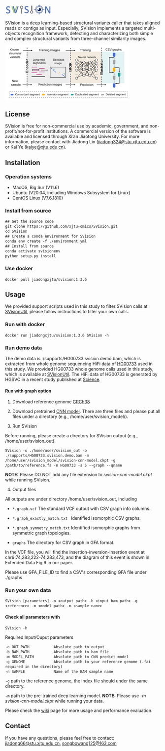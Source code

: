 <div align=left><img width=30% height=30% src="https://github.com/xjtu-omics/SVision/blob/master/supports/svision-logo.png"/></div>


SVision is a deep learning-based structural variants caller that takes aligned reads or contigs as input. 
Especially, SVision implements a targeted multi-objects recognition framework, detecting and characterizing both simple and complex structural variants from three-channel similarity images.

<div align=left><img width=80% height=80% src="https://github.com/xjtu-omics/SVision/blob/master/supports/workflow.png"/></div> 


## License

SVision is free for non-commercial use by academic, government, and non-profit/not-for-profit institutions. A commercial version of the software is available and licensed through Xi’an Jiaotong University. 
For more information, please contact with Jiadong Lin (jiadong324@stu.xjtu.edu.cn) or Kai Ye (kaiye@xjtu.edu.cn).

## Installation


### Operation systems

* MacOS, Big Sur (V11.6)
* Ubuntu (V20.04, including Windows Subsystem for Linux)
* CentOS Linux (V7.6.1810)

### Install from source

```
## Get the source code
git clone https://github.com/xjtu-omics/SVision.git
cd SVision
## Create a conda environment for SVision
conda env create -f ./environment.yml 
## Install from source
conda activate svisionenv
python setup.py install
```

### Use docker

```
docker pull jiadongxjtu/svision:1.3.6
```


## Usage

We provided support scripts used in this study to filter SVision calls at [SVisionUtil](https://github.com/jiadong324/SVisionUtils), please follow instructions to filter your own calls.

### Run with docker

```
docker run jiadongxjtu/svision:1.3.6 SVision -h
```

### Run demo data

The demo data is ./supports/HG00733.svision.demo.bam, which is extracted from whole genome sequencing HiFi 
data of [HG00733](http://ftp.1000genomes.ebi.ac.uk/vol1/ftp/data_collections/HGSVC2/working/20190925_PUR_PacBio_HiFi/) used in this study. 
We provided HG00733 whole genome calls used in this study, which is available at [SVisionUtil](https://github.com/jiadong324/SVisionUtils).
The HiFi data of HG00733 is generated by HGSVC in a recent study published at [Science](https://www.science.org/doi/10.1126/science.abf7117?url_ver=Z39.88-2003&rfr_id=ori:rid:crossref.org&rfr_dat=cr_pub%20%200pubmed).

#### Run with graph option

1. Download reference genome [GRCh38](https://drive.google.com/file/d/10q3hEroEpGw_wqv3qvg9omF4w2kPqDm9/view?usp=sharing)

2. Download pretrained [CNN model](https://drive.google.com/drive/folders/1j74IN6kPKEx9hy3aENx3zHYPUnyYWGvj?usp=sharing). 
   There are three files and please put all files under a directory (e.g., /home/user/svision_model/).

3. Run SVision

Before running, please create a directory for SVision output (e.g., /home/user/svision_out).

```
SVision -o ./home/user/svision_out -b ./supports/HG00733.svision.demo.bam -m /home/user/svision_model/svision-cnn-model.ckpt -g /path/to/reference.fa -n HG00733 -s 5 --graph --qname
```

**NOTE:** Please DO NOT add any file extension to *svision-cnn-model.ckpt* while running SVision.

4. Output files

All outputs are under directory /home/user/svision_out, including

* ``` *.graph.vcf ``` The standard VCF output with CSV graph info columns.

* ```*.graph_exactly_match.txt ``` Identified isomorphic CSV graphs.

* ```*.graph_symmetry_match.txt``` Identified isomorphic graphs from symmetric graph topologies.

* ```graphs``` The directory for CSV graph in GFA format.

In the VCF file, you will find the insertion-inversion-insertion event at chr9:74,283,222-74,283,473, and the diagram of this event is shown in Extended Data Fig.9 in our paper.

Please use GFA_FILE_ID to find a CSV's corresponding GFA file under ./graphs

### Run your own data

```
SVision [parameters] -o <output path> -b <input bam path> -g <reference> -m <model path> -n <sample name>
```

#### Check all parameters with

```
SVision -h
```

Required Input/Ouput parameters

```
-o OUT_PATH           Absolute path to output
-b BAM_PATH           Absolute path to bam file
-m MODEL_PATH         Absolute path to CNN predict model
-g GENOME             Absolute path to your reference genome (.fai required in the directory)
-n SAMPLE             Name of the BAM sample name
```

```-g``` path to the reference genome, the index file should under the same directory.

```-m``` path to the pre-trained deep learning model. **NOTE:** Please use *-m svision-cnn-model.ckpt* while running your data.

Please check the [wiki](https://github.com/xjtu-omics/SVision/wiki) page for more usage and performance evaluation.

## Contact
If you have any questions, please feel free to contact: jiadong66@stu.xjtu.edu.cn, songbowang125@163.com
